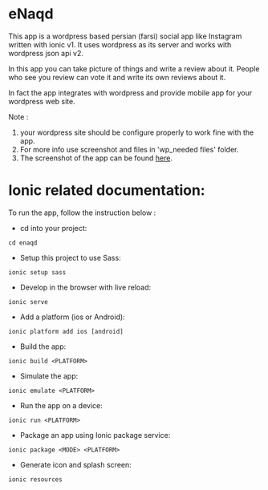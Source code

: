 # eNaqd
This app is a wordpress based persian (farsi) social app like Instagram written with ionic v1.
It uses wordpress as its server and works with wordpress json api v2.

In this app you can take picture of things and write a review about it.
People who see you review can vote it and write its own reviews about it.

In fact the app integrates with wordpress and provide mobile app for your wordpress web site. 

Note : 
1. your wordpress site should be configure properly to work fine with the app.
2. For more info use screenshot and files in 'wp_needed files' folder.
3. The screenshot of the app can be found [here](https://github.com/hghhgh/eNaqd/tree/master/screenshots).


# Ionic related documentation:
To run the app, follow the instruction below :
* cd into your project:
```
cd enaqd
```
* Setup this project to use Sass:
```
ionic setup sass
```
* Develop in the browser with live reload:
```
ionic serve
```
* Add a platform (ios or Android):
```
ionic platform add ios [android]
```
* Build the app:
```
ionic build <PLATFORM>
```

* Simulate the app:
```
ionic emulate <PLATFORM>
```

* Run the app on a device:
```
ionic run <PLATFORM>
```

* Package an app using Ionic package service:
```
ionic package <MODE> <PLATFORM>
```

* Generate icon and splash screen:
```
ionic resources
```
